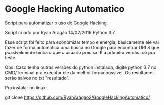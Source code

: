 # Google Hacking Automatico
Script para automatizar o uso do Google Hacking.

Script criado por Ryan Aragão 
14/02/2019
Python 3.7

Esse script foi feito para economizar tempo e energia, básicamente ele vai fazer de forma automatica uma busca no Google para encontrar URLS que possivelmente tenha o que o usuario precisa.
É a primeira versão, só pra teste.

Obs:
Caso tenha outras versões do python instalada, digite python 3.7 no CMD/Terminal pra executar ele da melhor forma possível. Os resultados serão salvos no txt "resultado".

Pra instalar no linux:

git clone https://github.com/RyanAragao2/GoogleHackingAutomatico/
